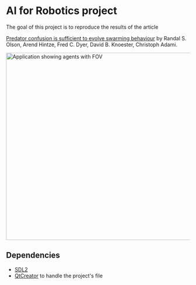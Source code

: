 # AI for Robotics project

The goal of this project is to reproduce the results of the article  

[Predator confusion is sufficient to evolve swarming behaviour](http://rsif.royalsocietypublishing.org/content/10/85/20130305) by Randal S. Olson, Arend Hintze, Fred C. Dyer, David B. Knoester, Christoph Adami.

<img alt="Application showing agents with FOV" src="https://gitlab.com/phlf/IAR_project/raw/489d3938b8624a1d0b2e11a2d1d8858a222af6af/agents_with_fov.png" width="512" height="512" />
    
## Dependencies

- [SDL2](https://www.libsdl.org/download-2.0.php)
- [QtCreator](https://www.qt.io/ide/) to handle the project's file